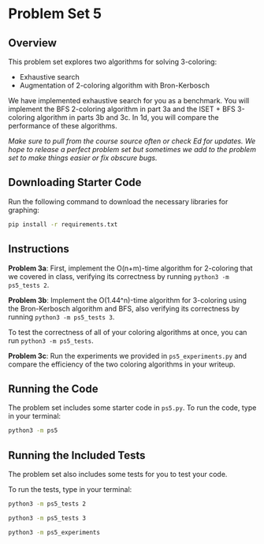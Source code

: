 # Problem Set 5

## Overview

This problem set explores two algorithms for solving 3-coloring:
- Exhaustive search
- Augmentation of 2-coloring algorithm with Bron-Kerbosch

We have implemented exhaustive search for you as a benchmark. You will implement the BFS 2-coloring algorithm in part 3a and the ISET + BFS 3-coloring algorithm in parts 3b and 3c. In 1d, you will compare the performance of these algorithms.

*Make sure to pull from the course source often or check Ed for updates. We hope to release a perfect problem set but sometimes we add to the problem set to make things easier or fix obscure bugs.*

## Downloading Starter Code
Run the following command to download the necessary libraries for graphing:

```bash
pip install -r requirements.txt
```

## Instructions

**Problem 3a**: First, implement the O(n+m)-time algorithm for 2-coloring that we covered in class, verifying its correctness by running `python3 -m ps5_tests 2`.

**Problem 3b**: Implement the O(1.44^n)-time algorithm for 3-coloring using the Bron-Kerbosch algorithm and BFS, also verifying its correctness by running `python3 -m ps5_tests 3`.

To test the correctness of all of your coloring algorithms at once, you can run `python3 -m ps5_tests`.

**Problem 3c**: Run the experiments we provided in `ps5_experiments.py` and compare the efficiency of the two coloring algorithms in your writeup.

## Running the Code

The problem set includes some starter code in `ps5.py`. To run the code, type in your terminal:

```bash
python3 -m ps5
```

## Running the Included Tests

The problem set also includes some tests for you to test your code.

To run the tests, type in your terminal:

```bash
python3 -m ps5_tests 2
```

```bash
python3 -m ps5_tests 3
```

```bash
python3 -m ps5_experiments
```